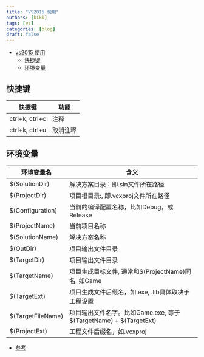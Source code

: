 ```yaml
---
title: "VS2015 使用"
authors: [kiki]
tags: [vs]
categories: [blog]
draft: false
---
```


- [vs2015 使用](#vs2015-%E4%BD%BF%E7%94%A8)
  - [快捷键](#%E5%BF%AB%E6%8D%B7%E9%94%AE)
  - [环境变量](#%E7%8E%AF%E5%A2%83%E5%8F%98%E9%87%8F)

## 快捷键

| 快捷键 | 功能 |
| --- | --- |
| ctrl+k, ctrl+c | 注释 |
| ctrl+k, ctrl+u | 取消注释 |

## 环境变量

| 环境变量名 | 含义 |
| --- | --- |
| $(SolutionDir) | 解决方案目录：即.sln文件所在路径 |
| $(ProjectDir) | 项目根目录:, 即.vcxproj文件所在路径 |
| $(Configuration) | 当前的编译配置名称，比如Debug，或Release |
| $(ProjectName) | 当前项目名称 |
| $(SolutionName) | 解决方案名称 |
| $(OutDir) | 项目输出文件目录 |
| $(TargetDir) | 项目输出文件目录 |
| $(TargetName) | 项目生成目标文件, 通常和$(ProjectName)同名, 如Game |
| $(TargetExt) | 项目生成文件后缀名，如.exe, .lib具体取决于工程设置 |
| $(TargetFileName) | 项目输出文件名字。比如Game.exe, 等于 $(TargetName) + $(TargetExt) |
| $(ProjectExt) | 工程文件后缀名，如.vcxproj |

- [参考](https://elloop.github.io/tools/2016-03-28/visual-studio-predefined-macros)
